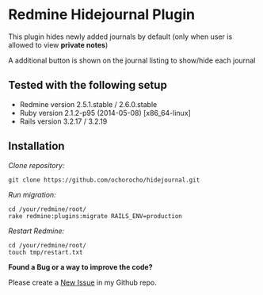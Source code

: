 # Redmine Hidejournal Plugin

This plugin hides newly added journals by default (only when user is allowed to view **private notes**)

A additional button is shown on the journal listing to show/hide each journal

## Tested with the following setup

* Redmine version 2.5.1.stable / 2.6.0.stable
* Ruby version 2.1.2-p95 (2014-05-08) [x86_64-linux]
* Rails version 3.2.17 / 3.2.19


## Installation

_Clone repository:_

```
git clone https://github.com/ochorocho/hidejournal.git
```

_Run migration:_

```
cd /your/redmine/root/
rake redmine:plugins:migrate RAILS_ENV=production
```

_Restart Redmine:_

```
cd /your/redmine/root/
touch tmp/restart.txt
```

**Found a Bug or a way to improve the code?**

Please create a [New Issue](https://github.com/ochorocho/hidejournal/issues) in my Github repo.
